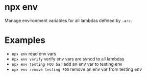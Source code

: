 # npx env

Manage environment variables for all lambdas defined by `.arc`.

# Examples

- `npx env` read env vars
- `npx env verify` verify env vars are syncd to all lambdas
- `npx env testing FOO bar` add an env var to testing env
- `npx env remove testing FOO` remove an env var from testing env
